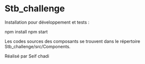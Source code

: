 # Stb_challenge
Installation pour développement et tests : 


npm install
npm start

Les codes sources des composants se trouvent dans le répertoire Stb_challenge/src/Components.

Réalisé par Seif chadi
